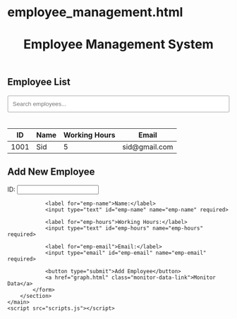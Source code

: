 # employee_management.html
<!DOCTYPE html>
<html lang="en">
<head>
    <meta charset="UTF-8">
    <meta name="viewport" content="width=device-width, initial-scale=1.0">
    <title>Employee Management</title>
    <link rel="stylesheet" href="styles.css">
</head>

<body>
    <header>
        <h1>Employee Management System</h1>
    </header>
    <main>
        <section class="employee-list">
            <h2>Employee List</h2>
            <input type="text" id="searchBar" placeholder="Search employees..." 
                   style="width: 100%; padding: 10px; margin-bottom: 20px; box-sizing: border-box; border: 2px solid #ccc; border-radius: 4px;">
            <table id="employeeTable">
                <thead>
                    <tr>
                        <th>ID</th>
                        <th>Name</th>
                        <th>Working Hours</th>
                        <th>Email</th>
                    </tr>
                </thead>
                <tbody>
                    <tr>
                        <td>1001</td>
                        <td>Sid</td>
                        <td>5</td>
                        <td>sid@gmail.com</td>
                    </tr>
                    <!-- Additional employee rows will be added here dynamically -->
                </tbody>
            </table>
        </section>
        <section class="employee-form">
            <h2>Add New Employee</h2>
            <form id="employeeForm">
                <label for="emp-id">ID:</label>
                <input type="text" id="emp-id" name="emp-id" required>

                <label for="emp-name">Name:</label>
                <input type="text" id="emp-name" name="emp-name" required>

                <label for="emp-hours">Working Hours:</label>
                <input type="text" id="emp-hours" name="emp-hours" required>

                <label for="emp-email">Email:</label>
                <input type="email" id="emp-email" name="emp-email" required>

                <button type="submit">Add Employee</button>
                <a href="graph.html" class="monitor-data-link">Monitor Data</a>
            </form>
        </section>
    </main>
    <script src="scripts.js"></script>
</body>
</html>


<!-- **************** -->
